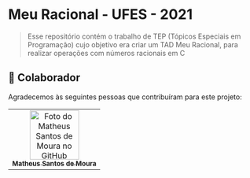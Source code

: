 # Meu Racional - UFES - 2021

> Esse repositório contém o trabalho de TEP (Tópicos Especiais em Programação) cujo objetivo era criar um TAD Meu Racional, para realizar operações com números racionais em C



## 🤝 Colaborador

Agradecemos às seguintes pessoas que contribuíram para este projeto:

<table>
  <tr>
    <td align="center">
      <a href="https://github.com/Mathemou">
        <img src="https://avatars.githubusercontent.com/Mathemou" width="100px;" alt="Foto do Matheus Santos de Moura no GitHub"/><br>
        <sub>
          <b>Matheus Santos de Moura</b>
        </sub>
      </a>
    </td>
   </tr>
</table>
